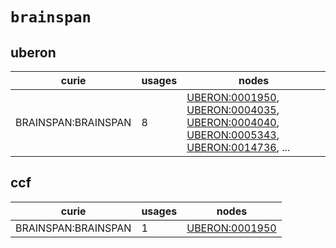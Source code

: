 # `brainspan`

## uberon

| curie               |   usages | nodes                                                                                                                                                                                                                                                                                                                                    |
|---------------------|----------|------------------------------------------------------------------------------------------------------------------------------------------------------------------------------------------------------------------------------------------------------------------------------------------------------------------------------------------|
| BRAINSPAN:BRAINSPAN |        8 | [UBERON:0001950](http://purl.obolibrary.org/obo/UBERON_0001950), [UBERON:0004035](http://purl.obolibrary.org/obo/UBERON_0004035), [UBERON:0004040](http://purl.obolibrary.org/obo/UBERON_0004040), [UBERON:0005343](http://purl.obolibrary.org/obo/UBERON_0005343), [UBERON:0014736](http://purl.obolibrary.org/obo/UBERON_0014736), ... |

## ccf

| curie               |   usages | nodes                                                           |
|---------------------|----------|-----------------------------------------------------------------|
| BRAINSPAN:BRAINSPAN |        1 | [UBERON:0001950](http://purl.obolibrary.org/obo/UBERON_0001950) |

